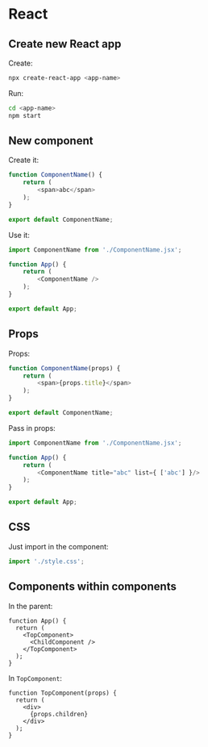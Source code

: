 # React

## Create new React app

Create:
```bash
npx create-react-app <app-name>
```

Run:
```bash
cd <app-name>
npm start
```

## New component

Create it:
```JavaScript
function ComponentName() {
    return (
        <span>abc</span>
    );
}

export default ComponentName;
```

Use it:
```JavaScript
import ComponentName from './ComponentName.jsx';

function App() {
    return (
        <ComponentName />
    );
}

export default App;
```

## Props
Props:
```JavaScript
function ComponentName(props) {
    return (
        <span>{props.title}</span>
    );
}

export default ComponentName;
```

Pass in props:
```JavaScript
import ComponentName from './ComponentName.jsx';

function App() {
    return (
        <ComponentName title="abc" list={ ['abc'] }/>
    );
}

export default App;
```

## CSS

Just import in the component:
```JavaScript
import './style.css';
```

## Components within components
In the parent:
```
function App() {
  return (
    <TopComponent>
      <ChildComponent />
    </TopComponent>
  );
}
```

In `TopComponent`:
```
function TopComponent(props) {
  return (
    <div>
      {props.children}
    </div>
  );
}
```
